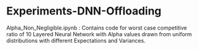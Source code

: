 # Experiments-DNN-Offloading

Alpha_Non_Negligible.ipynb : Contains code for worst case competitive ratio of 10 Layered Neural Network with Alpha values drawn from uniform distributions with different Expectations and Variances.
